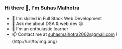 ### Hi there 👋, I'm Suhas Malhotra
- 🌱 I'm skilled in Full Stack Web Development
- 💬 Ask me about DSA & web dev  😌
- 🔭 I'm an enthuiastic learner
- 📫 Contact me at suhasmalhotra2002@gmail.com
!(http://url/to/img.png)
